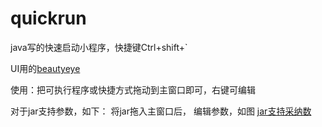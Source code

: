 # quickrun

java写的快速启动小程序，快捷键Ctrl+shift+`

UI用的[beautyeye](https://github.com/JackJiang2011/beautyeye)


使用：把可执行程序或快捷方式拖动到主窗口即可，右键可编辑

对于jar支持参数，如下：
将jar拖入主窗口后， 编辑参数，如图
[jar支持采纳数](https://github.com/ysdxz207/quickrun/tree/master/doc/images/jar_edit.png)